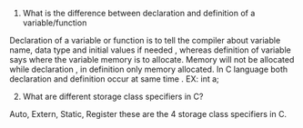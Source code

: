 
1.	What is the difference between declaration and definition of a variable/function

Declaration of a variable or function is to tell the compiler about variable name, data type and initial values if needed , whereas definition of variable says where the variable memory is to allocate.
Memory will not be allocated while declaration , in definition only memory allocated. In C language both declaration and definition occur at same time . EX: int a; 


2.	What are different storage class specifiers in C?

Auto, Extern, Static, Register these are the 4 storage class specifiers in C.
